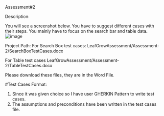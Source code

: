 Assessment#2

Description

You will see a screenshot below. You have to suggest different cases with their steps. You mainly have to focus on the search bar and table data. 
 ![image](https://user-images.githubusercontent.com/86361958/126330983-7280bab4-eccb-47cf-afc8-7f57b453ce91.png)


Project Path:
For Search Box test cases: 
LeafGrowAssessment/Assessment-2/SearchBoxTestCases.docx

For Table test cases
LeafGrowAssessment/Assessment-2/TableTestCases.docx

Please download these files, they are in the Word File.

#Test Cases Format:
1.	Since it was given choice so I have user GHERKIN Pattern to write test cases. 
2.	The assumptions and preconditions have been written in the test cases file.
